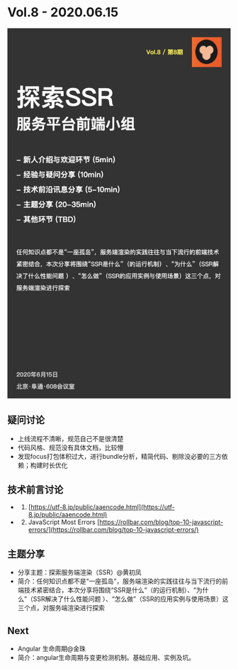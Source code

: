 
# Vol.8 - 2020.06.15

![](./poster/Vol.8.png )


## 疑问讨论
* 上线流程不清晰，规范自己不是很清楚
* 代码风格、规范没有具体文档，比较懵
* 发现focus打包体积过大，进行bundle分析，精简代码、剔除没必要的三方依赖；构建时长优化 


## 技术前言讨论
* 1. [https://utf-8.jp/public/aaencode.html](https://utf-8.jp/public/aaencode.html)
* 2. JavaScript Most Errors [https://rollbar.com/blog/top-10-javascript-errors/](https://rollbar.com/blog/top-10-javascript-errors/)


## 主题分享
*  分享主题：探索服务端渲染（SSR）@黄初凤 
*  简介：任何知识点都不是“一座孤岛”，服务端渲染的实践往往与当下流行的前端技术紧密结合，本次分享将围绕“SSR是什么”（的运行机制）、“为什么”（SSR解决了什么性能问题 ）、“怎么做”（SSR的应用实例与使用场景）这三个点，对服务端渲染进行探索


## Next
* Angular 生命周期@金珠 
* 简介：angular生命周期与变更检测机制。基础应用、实例及坑。
